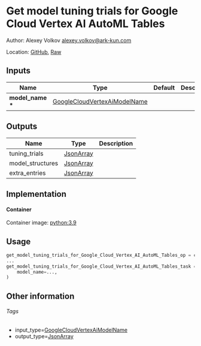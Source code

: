 <!-- BEGIN_GENERATED_CONTENT -->
# Get model tuning trials for Google Cloud Vertex AI AutoML Tables

Author: Alexey Volkov <alexey.volkov@ark-kun.com>

Location: [GitHub](https://github.com/Ark-kun/pipeline_components/blob/master/components/google-cloud/Vertex_AI/AutoML/Tables/Get_model_tuning_trials/component.yaml), [Raw](https://raw.githubusercontent.com/Ark-kun/pipeline_components/master/components/google-cloud/Vertex_AI/AutoML/Tables/Get_model_tuning_trials/component.yaml)

## Inputs

|Name|Type|Default|Description|
|-|-|-|-|
|**model_name** **\***|[GoogleCloudVertexAiModelName]|||

## Outputs

|Name|Type|Description|
|-|-|-|
|tuning_trials|[JsonArray]||
|model_structures|[JsonArray]||
|extra_entries|[JsonArray]||

## Implementation

#### Container

Container image: [python:3.9](https://hub.docker.com/r/_/python)

## Usage

```python
get_model_tuning_trials_for_Google_Cloud_Vertex_AI_AutoML_Tables_op = components.load_component_from_url("https://raw.githubusercontent.com/Ark-kun/pipeline_components/master/components/google-cloud/Vertex_AI/AutoML/Tables/Get_model_tuning_trials/component.yaml")
...
get_model_tuning_trials_for_Google_Cloud_Vertex_AI_AutoML_Tables_task = get_model_tuning_trials_for_Google_Cloud_Vertex_AI_AutoML_Tables_op(
    model_name=...,
)
```

## Other information

###### Tags

* input_type=[GoogleCloudVertexAiModelName]
* output_type=[JsonArray]

[GoogleCloudVertexAiModelName]: https://github.com/Ark-kun/pipeline_components/tree/master/types/GoogleCloudVertexAiModelName
[JsonArray]: https://github.com/Ark-kun/pipeline_components/tree/master/types/JsonArray
<!-- END_GENERATED_CONTENT -->
